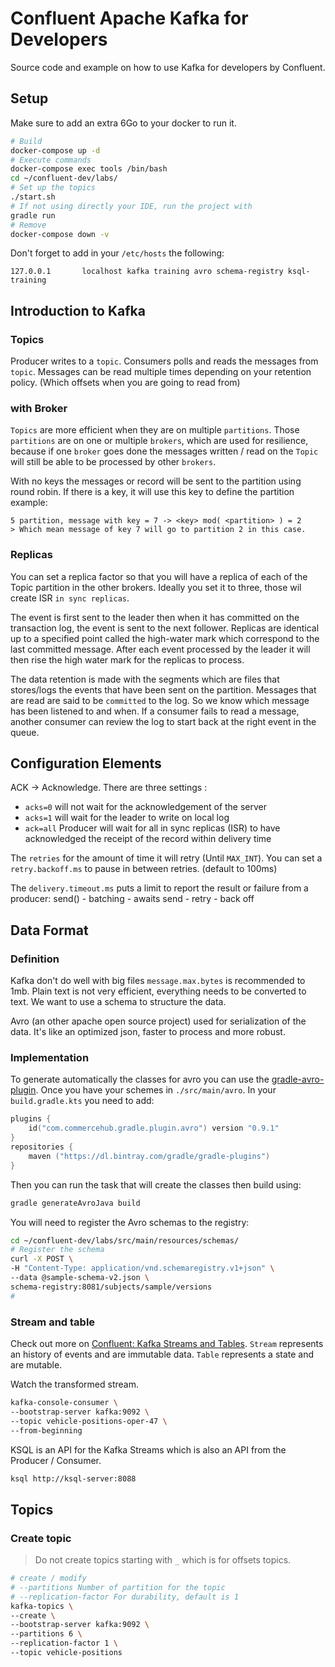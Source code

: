 # Confluent Apache Kafka for Developers

Source code and example on how to use Kafka for developers by Confluent.

## Setup

Make sure to add an extra 6Go to your docker to run it.

```bash
# Build
docker-compose up -d
# Execute commands
docker-compose exec tools /bin/bash
cd ~/confluent-dev/labs/
# Set up the topics
./start.sh 
# If not using directly your IDE, run the project with
gradle run
# Remove
docker-compose down -v
```

Don't forget to add in your `/etc/hosts` the following:
```
127.0.0.1       localhost kafka training avro schema-registry ksql-training
```

## Introduction to Kafka

### Topics

Producer writes to a `topic`.
Consumers polls and reads the messages from `topic`.
Messages can be read multiple times depending on your retention policy. (Which offsets when you are going to read from) 

### with Broker

`Topics` are more efficient when they are on multiple `partitions`. 
Those `partitions` are on one or multiple `brokers`, which are used for resilience, because if one `broker` goes done the messages
written / read on the `Topic` will still be able to be processed by other `brokers`.

With no keys the messages or record will be sent to the partition using round robin. If there is a key, 
it will use this key to define the partition example:
```
5 partition, message with key = 7 -> <key> mod( <partition> ) = 2 
> Which mean message of key 7 will go to partition 2 in this case.
```

### Replicas 

You can set a replica factor so that you will have a replica of each of the Topic partition in the other brokers.
Ideally you set it to three, those wil create ISR `in sync replicas`.

The event is first sent to the leader then when it has committed on the transaction log, the event is sent to the next follower.
Replicas are identical up to a specified point called the high-water mark which correspond to the last committed message.
After each event processed by the leader it will then rise the high water mark for the replicas to process.

The data retention is made with the segments which are files that stores/logs the events that have been sent on the partition.
Messages that are read are said to be `committed` to the log. So we know which message has been listened to and when.
If a consumer fails to read a message, another consumer can review the log to start back at the right event in the queue.

## Configuration Elements

ACK -> Acknowledge. There are three settings :
  - `acks=0` will not wait for the acknowledgement of the server
  - `acks=1` will wait for the leader to write on local log
  - `ack=all` Producer will wait for all in sync replicas (ISR) to have acknowledged the receipt of the record within delivery time

The `retries` for the amount of time it will retry (Until `MAX_INT`).
You can set a `retry.backoff.ms` to pause in between retries. (default to 100ms)    

The `delivery.timeout.ms` puts a limit to report the result or failure from a producer:
send() - batching - awaits send - retry - back off 


## Data Format
### Definition
Kafka don't do well with big files `message.max.bytes` is recommended to 1mb.
Plain text is not very efficient, everything needs to be converted to text.
We want to use a schema to structure the data.

Avro (an other apache open source project) used for serialization of the data.
It's like an optimized json, faster to process and more robust.

### Implementation
To generate automatically the classes for avro you can use the [gradle-avro-plugin](https://github.com/davidmc24/gradle-avro-plugin).
Once you have your schemes in `./src/main/avro`. 
In your `build.gradle.kts` you need to add:
```kotlin
plugins {
    id("com.commercehub.gradle.plugin.avro") version "0.9.1"
}
repositories {
    maven ("https://dl.bintray.com/gradle/gradle-plugins")
}
```

Then you can run the task that will create the classes then build using:
```bash
gradle generateAvroJava build
```

You will need to register the Avro schemas to the registry:
```bash
cd ~/confluent-dev/labs/src/main/resources/schemas/
# Register the schema
curl -X POST \
-H "Content-Type: application/vnd.schemaregistry.v1+json" \
--data @sample-schema-v2.json \
schema-registry:8081/subjects/sample/versions
#
```

### Stream and table

Check out more on [Confluent: Kafka Streams and Tables](https://www.confluent.io/blog/kafka-streams-tables-part-1-event-streaming/).
`Stream` represents an history of events and are immutable data.
`Table` represents a state and are mutable.

Watch the transformed stream.
```bash
kafka-console-consumer \
--bootstrap-server kafka:9092 \
--topic vehicle-positions-oper-47 \
--from-beginning
```

KSQL is an API for the Kafka Streams which is also an API from the Producer / Consumer.
```bash
ksql http://ksql-server:8088
```

## Topics

### Create topic

> Do not create topics starting with `_` which is for offsets topics.

```bash
# create / modify
# --partitions Number of partition for the topic
# --replication-factor For durability, default is 1
kafka-topics \
--create \
--bootstrap-server kafka:9092 \
--partitions 6 \
--replication-factor 1 \
--topic vehicle-positions
```